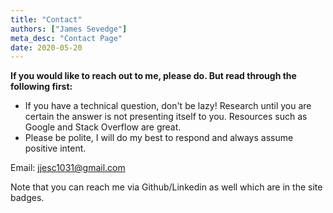 ```yaml
---
title: "Contact"
authors: ["James Sevedge"]
meta_desc: "Contact Page"
date: 2020-05-20
---
```


**If you would like to reach out to me, please do.  But read through the following first:**

- If you have a technical question, don't be lazy!  Research until you are certain the answer is not presenting itself to you.  Resources such as Google and Stack Overflow are great.
- Please be polite, I will do my best to respond and always assume positive intent.

Email: jjesc1031@gmail.com

Note that you can reach me via Github/Linkedin as well which are in the site badges.